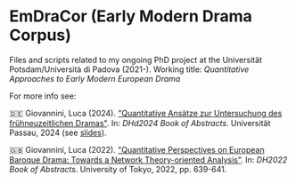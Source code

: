 # EmDraCor (Early Modern Drama Corpus)

Files and scripts related to my ongoing PhD project at the Universität Potsdam/Università di Padova (2021-).
Working title: _Quantitative Approaches to Early Modern European Drama_

For more info see:

🇩🇪 Giovannini, Luca (2024). ["Quantitative Ansätze zur Untersuchung des frühneuzeitlichen Dramas"](https://zenodo.org/records/10698266). In: _DHd2024 Book of Abstracts_. Universität Passau, 2024 (see [slides](https://plu.sh/dhd2024)).

🇬🇧 Giovannini, Luca (2022). ["Quantitative Perspectives on European Baroque Drama: Towards a Network Theory-oriented Analysis"](https://dh2022.dhii.asia/dh2022bookofabsts.pdf). In: _DH2022 Book of Abstracts_. University of Tokyo, 2022, pp. 639-641. 

